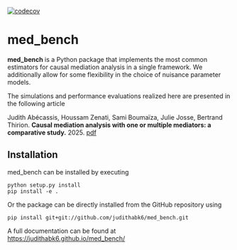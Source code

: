 [![codecov](https://codecov.io/gh/judithabk6/med_bench/graph/badge.svg?token=PASB71N41D)](https://codecov.io/gh/judithabk6/med_bench)

# med_bench

**med_bench** is a Python package that implements the most common estimators for causal mediation analysis in a single framework. We additionally allow for some flexibility in the choice of nuisance parameter models.

The simulations and performance evaluations realized here are presented in the following article

Judith Abécassis, Houssam Zenati, Sami Boumaïza, Julie Josse, Bertrand Thirion. **Causal mediation analysis with one or multiple mediators: a comparative study.** 2025. [pdf](https://hal.science/hal-05060162v1/file/abecassis_et_al2023.pdf)

## Installation
med_bench can be installed by executing
```
python setup.py install
pip install -e .
```

Or the package can be directly installed from the GitHub repository using
```
pip install git+git://github.com/judithabk6/med_bench.git
```

A full documentation can be found at https://judithabk6.github.io/med_bench/
